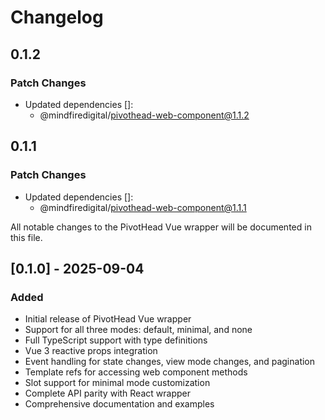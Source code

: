 # Changelog

## 0.1.2

### Patch Changes

- Updated dependencies []:
  - @mindfiredigital/pivothead-web-component@1.1.2

## 0.1.1

### Patch Changes

- Updated dependencies []:
  - @mindfiredigital/pivothead-web-component@1.1.1

All notable changes to the PivotHead Vue wrapper will be documented in this file.

## [0.1.0] - 2025-09-04

### Added

- Initial release of PivotHead Vue wrapper
- Support for all three modes: default, minimal, and none
- Full TypeScript support with type definitions
- Vue 3 reactive props integration
- Event handling for state changes, view mode changes, and pagination
- Template refs for accessing web component methods
- Slot support for minimal mode customization
- Complete API parity with React wrapper
- Comprehensive documentation and examples
